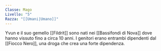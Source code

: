 ```yaml
---
Classe: Mago
Livello: "5"
Razza: "[[Umani|Umano]]"
---
```

Yvun e il suo gemello [[Fildrit]] sono nati nei [[Bassifondi di Nova]] dove hanno vissuto fino a circa 10 anni. 
I genitori erano entrambi dipendenti dal [[Fiocco Nero]], una droga che crea una forte dipendenza. 